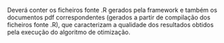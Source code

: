  Deverá conter os ficheiros fonte .R gerados pela framework e também
os documentos pdf correspondentes (gerados a partir de compilação dos ficheiros 
fonte .R), que caracterizam a qualidade dos resultados obtidos pela execução do 
algoritmo de otimização.
